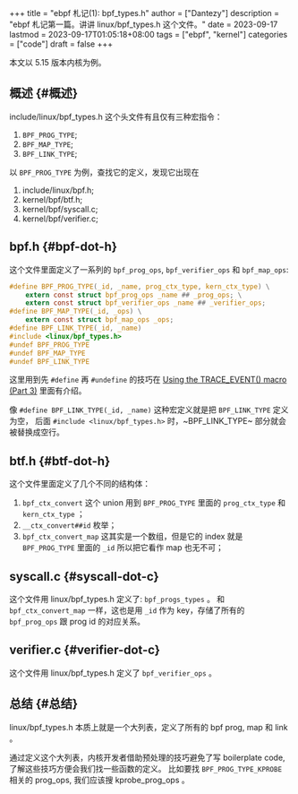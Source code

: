 +++
title = "ebpf 札记(1): bpf_types.h"
author = ["Dantezy"]
description = "ebpf 札记第一篇。讲讲 linux/bpf_types.h 这个文件。"
date = 2023-09-17
lastmod = 2023-09-17T01:05:18+08:00
tags = ["ebpf", "kernel"]
categories = ["code"]
draft = false
+++

本文以 5.15 版本内核为例。


## 概述 {#概述}

include/linux/bpf_types.h 这个头文件有且仅有三种宏指令：

1.  `BPF_PROG_TYPE`;
2.  `BPF_MAP_TYPE`;
3.  `BPF_LINK_TYPE`;

以 `BPF_PROG_TYPE` 为例，查找它的定义，发现它出现在

1.  include/linux/bpf.h;
2.  kernel/bpf/btf.h;
3.  kernel/bpf/syscall.c;
4.  kernel/bpf/verifier.c;


## bpf.h {#bpf-dot-h}

这个文件里面定义了一系列的 `bpf_prog_ops`, `bpf_verifier_ops` 和 `bpf_map_ops`:

```c
#define BPF_PROG_TYPE(_id, _name, prog_ctx_type, kern_ctx_type) \
	extern const struct bpf_prog_ops _name ## _prog_ops; \
	extern const struct bpf_verifier_ops _name ## _verifier_ops;
#define BPF_MAP_TYPE(_id, _ops) \
	extern const struct bpf_map_ops _ops;
#define BPF_LINK_TYPE(_id, _name)
#include <linux/bpf_types.h>
#undef BPF_PROG_TYPE
#undef BPF_MAP_TYPE
#undef BPF_LINK_TYPE
```

这里用到先 `#define` 再 `#undefine` 的技巧在 [Using the TRACE_EVENT() macro (Part 3)](https://lwn.net/Articles/383362/) 里面有介绍。

像 `#define BPF_LINK_TYPE(_id, _name)` 这种宏定义就是把 `BPF_LINK_TYPE` 定义为空，
后面 `#include <linux/bpf_types.h>` 时，~BPF_LINK_TYPE~ 部分就会被替换成空行。


## btf.h {#btf-dot-h}

这个文件里面定义了几个不同的结构体：

1.  `bpf_ctx_convert` 这个 union 用到 `BPF_PROG_TYPE` 里面的 `prog_ctx_type` 和 `kern_ctx_type` ；
2.  `__ctx_convert##id` 枚举；
3.  `bpf_ctx_convert_map` 这其实是一个数组，但是它的 index 就是 `BPF_PROG_TYPE` 里面的 `_id` 所以把它看作 map 也无不可；


## syscall.c {#syscall-dot-c}

这个文件用 linux/bpf_types.h 定义了: `bpf_progs_types` 。
和 `bpf_ctx_convert_map` 一样，这也是用 `_id` 作为 key，存储了所有的 `bpf_prog_ops` 跟 prog id 的对应关系。


## verifier.c {#verifier-dot-c}

这个文件用 linux/bpf_types.h 定义了 `bpf_verifier_ops` 。


## 总结 {#总结}

linux/bpf_types.h 本质上就是一个大列表，定义了所有的 bpf prog, map 和 link 。

通过定义这个大列表，内核开发者借助预处理的技巧避免了写 boilerplate code, 了解这些技巧方便会我们找一些函数的定义。
比如要找 `BPF_PROG_TYPE_KPROBE` 相关的 prog_ops, 我们应该搜 kprobe_prog_ops 。